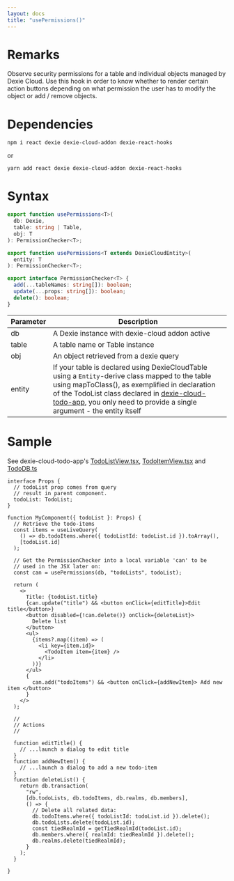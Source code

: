 ```yaml
---
layout: docs
title: "usePermissions()"
---
```


# Remarks

Observe security permissions for a table and individual objects managed by Dexie Cloud. Use this hook in order to know whether to render certain action buttons depending on what permission the user has to modify the object or add / remove objects.

# Dependencies

```
npm i react dexie dexie-cloud-addon dexie-react-hooks
```

or

```
yarn add react dexie dexie-cloud-addon dexie-react-hooks
```

# Syntax

```ts
export function usePermissions<T>(
  db: Dexie,
  table: string | Table,
  obj: T
): PermissionChecker<T>;

export function usePermissions<T extends DexieCloudEntity>(
  entity: T
): PermissionChecker<T>;

export interface PermissionChecker<T> {
  add(...tableNames: string[]): boolean;
  update(...props: string[]): boolean;
  delete(): boolean;
}
```

| Parameter | Description                                                                                                                                                                                                                                                                                                                                                                       |
| --------- | --------------------------------------------------------------------------------------------------------------------------------------------------------------------------------------------------------------------------------------------------------------------------------------------------------------------------------------------------------------------------------- |
| db        | A Dexie instance with dexie-cloud addon active                                                                                                                                                                                                                                                                                                                                    |
| table     | A table name or Table instance                                                                                                                                                                                                                                                                                                                                                    |
| obj       | An object retrieved from a dexie query                                                                                                                                                                                                                                                                                                                                            |
| entity    | If your table is declared using DexieCloudTable using a `Entity`-derive class mapped to the table using mapToClass(), as exemplified in declaration of the TodoList class declared in [dexie-cloud-todo-app](https://github.com/dexie/Dexie.js/blob/v4.0.0-alpha.3/samples/dexie-cloud-todo-app/src/db/TodoDB.ts), you only need to provide a single argument - the entity itself |

# Sample

See dexie-cloud-todo-app's [TodoListView.tsx](https://github.com/dexie/Dexie.js/blob/v4.0.0-alpha.3/samples/dexie-cloud-todo-app/src/components/TodoListView.tsx), [TodoItemView.tsx](https://github.com/dexie/Dexie.js/blob/v4.0.0-alpha.3/samples/dexie-cloud-todo-app/src/components/TodoItemView.tsx) and [TodoDB.ts](https://github.com/dexie/Dexie.js/blob/v4.0.0-alpha.3/samples/dexie-cloud-todo-app/src/db/TodoDB.ts)

```tsx
interface Props {
  // todoList prop comes from query
  // result in parent component.
  todoList: TodoList;
}

function MyComponent({ todoList }: Props) {
  // Retrieve the todo-items
  const items = useLiveQuery(
    () => db.todoItems.where({ todoListId: todoList.id }).toArray(),
    [todoList.id]
  );
  
  // Get the PermissionChecker into a local variable 'can' to be
  // used in the JSX later on:
  const can = usePermissions(db, "todoLists", todoList);  

  return (
    <>
      Title: {todoList.title}
      {can.update("title") && <button onClick={editTitle}>Edit title</button>}
      <button disabled={!can.delete()} onClick={deleteList}>
        Delete list
      </button>
      <ul>
        {items?.map((item) => (
          <li key={item.id}>
            <TodoItem item={item} />
          </li>
        ))}
      </ul>
      {
        can.add("todoItems") && <button onClick={addNewItem}> Add new item </button>
      }
    </>
  );
  
  //
  // Actions
  //

  function editTitle() {
    // ...launch a dialog to edit title
  }
  function addNewItem() {
    // ...launch a dialog to add a new todo-item
  }
  function deleteList() {
    return db.transaction(
      "rw",
      [db.todoLists, db.todoItems, db.realms, db.members],
      () => {
        // Delete all related data:
        db.todoItems.where({ todoListId: todoList.id }).delete();
        db.todoLists.delete(todoList.id);
        const tiedRealmId = getTiedRealmId(todoList.id);
        db.members.where({ realmId: tiedRealmId }).delete();
        db.realms.delete(tiedRealmId);
      }
    );
  }
  
}
```
